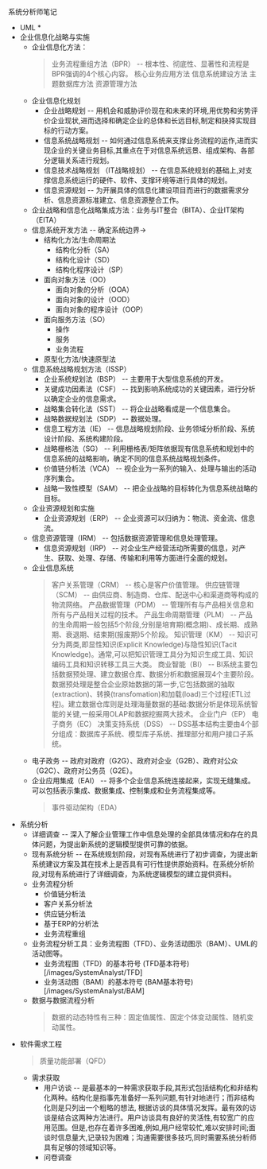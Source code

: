 系统分析师笔记

* UML 
    * 
* 企业信息化战略与实施
    * 企业信息化方法：
        > 业务流程重组方法（BPR） -- 根本性、彻底性、显著性和流程是BPR强调的4个核心内容。
        > 核心业务应用方法
        > 信息系统建设方法
        > 主题数据库方法
        > 资源管理方法
    * 企业信息化规划
        * 企业战略规划 -- 用机会和威胁评价现在和未来的环境,用优势和劣势评价企业现状,进而选择和确定企业的总体和长远目标,制定和抉择实现目标的行动方案。
        * 信息系统战略规划 -- 如何通过信息系统来支撑业务流程的运作,进而实现企业的关键业务目标,其重点在于对信息系统远景、组成架构、各部分逻辑关系进行规划。
        * 信息技术战略规划 （IT战略规划） -- 在信息系统规划的基础上,对支撑信息系统运行的硬件、软件、支撑环境等进行具体的规划。
        * 信息资源规划 -- 为开展具体的信息化建设项目而进行的数据需求分析、信息资源标准建立、信息资源整合工作。
    * 企业战略和信息化战略集成方法：业务与IT整合（BITA）、企业IT架构（EITA）
    * 信息系统开发方法 -- 确定系统边界->
        * 结构化方法/生命周期法
            * 结构化分析（SA）
            * 结构化设计（SD）
            * 结构化程序设计（SP）
        * 面向对象方法（OO）
            * 面向对象的分析（OOA）
            * 面向对象的设计（OOD）
            * 面向对象的程序设计（OOP）
        * 面向服务方法（SO）
            * 操作
            * 服务
            * 业务流程
        * 原型化方法/快速原型法
    * 信息系统战略规划方法（ISSP）
        * 企业系统规划法（BSP） -- 主要用于大型信息系统的开发。
        * 关键成功因素法（CSF） -- 找到影响系统成功的关键因素，进行分析以确定企业的信息需求。
        * 战略集合转化法（SST） -- 将企业战略看成是一个信息集合。
        * 战略数据规划法（SDP） -- 数据处理。
        * 信息工程方法（IE） -- 信息战略规划阶段、业务领域分析阶段、系统设计阶段、系统构建阶段。
        * 战略栅格法（SG） -- 利用栅格表/矩阵依据现有信息系统和规划中的信息系统的战略影响，确定不同的信息系统战略规划条件。
        * 价值链分析法（VCA） -- 视企业为一系列的输入、处理与输出的活动序列集合。
        * 战略一致性模型（SAM） -- 把企业战略的目标转化为信息系统战略的目标。
    * 企业资源规划和实施
        * 企业资源规划（ERP） -- 企业资源可以归纳为：物流、资金流、信息流。
    * 信息资源管理（IRM） -- 包括数据资源管理和信息处理管理。
        * 信息资源规划（IRP） -- 对企业生产经营活动所需要的信息，对产生、获取、处理、存储、传输和利用等方面进行全面的规划。
    * 企业信息系统
        > 客户关系管理（CRM） -- 核心是客户价值管理。
        > 供应链管理（SCM） -- 由供应商、制造商、仓库、配送中心和渠道商等构成的物流网络。
        > 产品数据管理（PDM） -- 管理所有与产品相关信息和所有与产品相关过程的技术。
        > 产品生命周期管理（PLM） -- 产品的生命周期一般包括5个阶段,分别是培育期(概念期)、成长期、成熟期、衰退期、结束期(报废期)5个阶段。
        > 知识管理（KM） -- 知识可分为两类,即显性知识(Explicit Knowledge)与隐性知识(Tacit Knowledge)。通常,可以把知识管理工具分为知识生成工具、知识编码工具和知识转移工具三大类。
        > 商业智能（BI） -- BI系统主要包括数据预处理、建立数据仓库、数据分析和数据展现4个主要阶段。数据预处理是整合企业原始数据的第一步,它包括数据的抽取(extraction)、转换(transfomation)和加载(load)三个过程(ETL过程)。建立数据仓库则是处理海量数据的基础:数据分析是体现系统智能的关键,一般采用OLAP和数据挖掘两大技术。
        > 企业门户（EP）
        > 电子商务（EC）
        > 决策支持系统（DSS） -- DSS基本结构主要由4个部分组成：数据库子系统、模型库子系统、推理部分和用户接口子系统。
    * 电子政务 -- 政府对政府（G2G）、政府对企业（G2B）、政府对公众（G2C）、政府对公务员（G2E）。
    * 企业应用集成（EAI） -- 将多个企业信息系统连接起来，实现无缝集成。可以包括表示集成、数据集成、控制集成和业务流程集成等。
        > 事件驱动架构（EDA）
* 系统分析
    * 详细调查 -- 深入了解企业管理工作中信息处理的全部具体情况和存在的具体问题，为提出新系统的逻辑模型提供可靠的依据。
    * 现有系统分析 -- 在系统规划阶段，对现有系统进行了初步调查，为提出新系统建议方案及其在技术上是否具有可行性提供原始资料。在系统分析阶段,对现有系统进行了详细调查，为系统逻辑模型的建立提供资料。
    * 业务流程分析
        * 价值链分析法
        * 客户关系分析法
        * 供应链分析法
        * 基于ERP的分析法
        * 业务流程重组
    * 业务流程分析工具：业务流程图（TFD）、业务活动图示（BAM）、UML的活动图等。
        * 业务流程图（TFD）的基本符号 (TFD基本符号)[/images/SystemAnalyst/TFD]
        * 业务活动图（BAM）的基本符号 (BAM基本符号)[/images/SystemAnalyst/BAM]
    * 数据与数据流程分析
        > 数据的动态特性有三种：固定值属性、固定个体变动属性、随机变动属性。
* 软件需求工程
    > 质量功能部署（QFD）
    * 需求获取
        * 用户访谈 -- 是最基本的一种需求获取手段,其形式包括结构化和非结构化两种。结构化是指事先准备好一系列问题,有针对地进行；而非结构化则是只列出一个粗略的想法, 根据访谈的具体情况发挥。最有效的访谈是结合这两种方法进行。用户访谈具有良好的灵活性,有较宽广的应用范围。但是,也存在着许多困难,例如,用户经常较忙,难以安排时间;面谈时信息量大,记录较为困难；沟通需要很多技巧,同时需要系统分析师具有足够的领域知识等。
        * 问卷调查